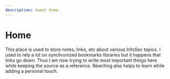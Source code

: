 ```yaml
---
description: Sweet home.
---
```


# Home

This place is used to store notes, links, etc about various InfoSec topics. I used to rely a lot on synchronized bookmarks libraries but it happens that links go down. Thus I am now trying to write most important things here while keeping the source as a reference. Rewriting also helps to learn while adding a personal touch.
